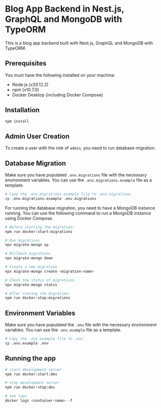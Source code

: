 # Blog App Backend in Nest.js, GraphQL and MongoDB with TypeORM

This is a blog app backend built with Nest.js, GraphQL and MongoDB with TypeORM.

## Prerequisites

You must have the following installed on your machine:

- Node.js (v20.12.2)
- npm (v10.7.0)
- Docker Desktop (including Docker Compose)

## Installation

```bash
npm install
```

## Admin User Creation

To create a user with the role of `admin`, you need to run database migration.

## Database Migration

Make sure you have populated `.env.migrations` file with the necessary environment variables. You can use the `.env.migrations.example` file as a template.

```bash
# Copy the .env.migrations.example file to .env.migrations
cp .env.migrations.example .env.migrations
```

For running the database migration, you need to have a MongoDB instance running. You can use the following command to run a MongoDB instance using Docker Compose.

```bash
# Before starting the migration:
npm run docker:start:migrations
```

```bash
# Run migrations
npx migrate-mongo up

# Rollback migrations
npx migrate-mongo down

# Create a new migration
npx migrate-mongo create <migration-name>

# Check the status of migrations
npx migrate-mongo status
```

```bash
# After running the migration:
npm run docker:stop:migrations
```

## Environment Variables

Make sure you have populated the `.env` file with the necessary environment variables. You can use the `.env.example` file as a template.

```bash
# Copy the .env.example file to .env
cp .env.example .env
```

## Running the app

```bash
# start development server
npm run docker:start:dev

# stop development server
npm run docker:stop:dev

# see logs
docker logs <container-name> -f
```
